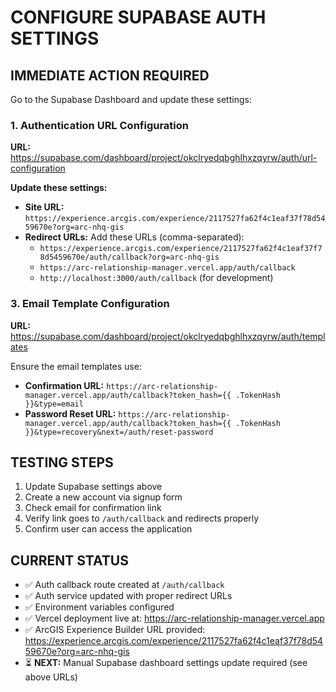 # CONFIGURE SUPABASE AUTH SETTINGS

## IMMEDIATE ACTION REQUIRED

Go to the Supabase Dashboard and update these settings:

### 1. Authentication URL Configuration
**URL:** https://supabase.com/dashboard/project/okclryedqbghlhxzqyrw/auth/url-configuration

**Update these settings:**
- **Site URL:** `https://experience.arcgis.com/experience/2117527fa62f4c1eaf37f78d5459670e?org=arc-nhq-gis`
- **Redirect URLs:** Add these URLs (comma-separated):
  - `https://experience.arcgis.com/experience/2117527fa62f4c1eaf37f78d5459670e/auth/callback?org=arc-nhq-gis`
  - `https://arc-relationship-manager.vercel.app/auth/callback`
  - `http://localhost:3000/auth/callback` (for development)

### 3. Email Template Configuration
**URL:** https://supabase.com/dashboard/project/okclryedqbghlhxzqyrw/auth/templates

Ensure the email templates use:
- **Confirmation URL:** `https://arc-relationship-manager.vercel.app/auth/callback?token_hash={{ .TokenHash }}&type=email`
- **Password Reset URL:** `https://arc-relationship-manager.vercel.app/auth/callback?token_hash={{ .TokenHash }}&type=recovery&next=/auth/reset-password`

## TESTING STEPS

1. Update Supabase settings above
2. Create a new account via signup form
3. Check email for confirmation link
4. Verify link goes to `/auth/callback` and redirects properly
5. Confirm user can access the application

## CURRENT STATUS
- ✅ Auth callback route created at `/auth/callback`
- ✅ Auth service updated with proper redirect URLs
- ✅ Environment variables configured
- ✅ Vercel deployment live at: https://arc-relationship-manager.vercel.app
- ✅ ArcGIS Experience Builder URL provided: https://experience.arcgis.com/experience/2117527fa62f4c1eaf37f78d5459670e?org=arc-nhq-gis
- ⏳ **NEXT:** Manual Supabase dashboard settings update required (see above URLs)